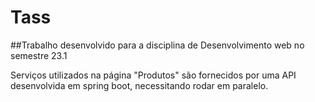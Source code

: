 # Tass

##Trabalho desenvolvido para a disciplina de Desenvolvimento web no semestre 23.1

Serviços utilizados na página "Produtos" são fornecidos por uma API desenvolvida em spring boot, necessitando rodar em paralelo.
